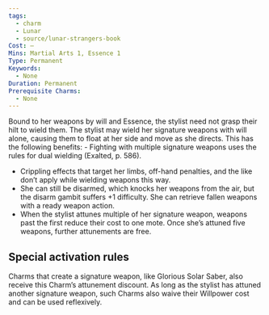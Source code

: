```yaml
---
tags:
  - charm
  - Lunar
  - source/lunar-strangers-book
Cost: —
Mins: Martial Arts 1, Essence 1
Type: Permanent
Keywords:
  - None
Duration: Permanent
Prerequisite Charms:
  - None
---
```

Bound to her weapons by will and Essence, the stylist need not grasp their hilt to wield them.
The stylist may wield her signature weapons with will alone, causing them to float at her side and move as she directs. This has the following benefits:  - Fighting with multiple signature weapons uses the rules for dual wielding (Exalted, p. 586).
 - Crippling effects that target her limbs, off-hand penalties, and the like don’t apply while wielding weapons this way.
 - She can still be disarmed, which knocks her weapons from the air, but the disarm gambit suffers +1 difficulty. She can retrieve fallen weapons with a ready weapon action.
 - When the stylist attunes multiple of her signature weapon, weapons past the first reduce their cost to one mote. Once she’s attuned five weapons, further attunements are free.


## Special activation rules

Charms that create a signature weapon, like Glorious Solar Saber, also receive this Charm’s attunement discount. As long as the stylist has attuned another signature weapon, such Charms also waive their Willpower cost and can be used reflexively.